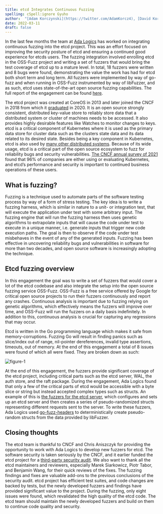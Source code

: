 ```yaml
---
title: etcd Integrates Continuous Fuzzing
spelling: cSpell:ignore Gyuho
author:  "[Adam Korczynski](https://twitter.com/AdamKorcz4), [David Korczynski](https://twitter.com/Davkorcz), [Sahdev Zala](https://twitter.com/sp_zala)"
date: 2022-03-11
draft: false
---
```


In the last few months the team at [Ada Logics](https://adalogics.com) has worked on integrating continuous fuzzing into the etcd project. This was an effort focused on improving the security posture of etcd and ensuring a continued good experience for etcds users. The fuzzing integration involved enrolling etcd in the OSS-Fuzz project and writing a set of fuzzers that would bring the test coverage of etcd up to a mature level. In total, 18 fuzzers were written and 8 bugs were found, demonstrating the value the work has had for etcd both short term and long term. All fuzzers were implemented by way of go-fuzz and when running in OSS-Fuzz instrumented by way of libFuzzer, and as such, etcd uses state-of-the-art open source fuzzing capabilities. 
The full report of the engagement can be found [here](https://github.com/etcd-io/etcd/blob/main/security/FUZZING_AUDIT_2022.PDF). 

The etcd project was created at CoreOS in 2013 and later joined the CNCF in 2018 from which it [graduated](https://www.cncf.io/announcements/2020/11/24/cloud-native-computing-foundation-announces-etcd-graduation/) in 2020. It is an open source strongly consistent, distributed key-value store to reliably store data that a distributed system or cluster of machines needs to be accessed. It also provides highly desirable features like Watches to monitor changes to keys. etcd is a critical component of Kubernetes where it is used as the primary data store for cluster data such as the clusters state data and its data related to its desired state. Besides being a key component in Kubernetes, etcd is also used by [many other distributed systems](https://etcd.io/docs/v3.5/integrations/#projects-using-etcd). Because of its wide usage, etcd is a critical part of the open source ecosystem to fuzz for reliability bugs and security vulnerabilities. [The CNCF annual survey of 2021](https://www.cncf.io/reports/cncf-annual-survey-2021) found that 96% of companies are either using or evaluating Kubernetes, and etcd’s performance and security is important to continued business operations of these users. 

## What is fuzzing?

Fuzzing is a technique used to automate parts of the software testing process by way of a form of stress testing. The key idea is to write a fuzzing harness, which is similar in nature to a unit- or integration test, that will execute the application under test with some arbitrary input. The fuzzing engine that will run the fuzzing harness then uses genetic algorithms to extrapolate inputs that will cause the code under test to execute in a unique manner, i.e. generate inputs that trigger new code execution paths. The goal is then to observe if the code under test misbehaves in the event of any of the generated inputs. Fuzzing has been effective in uncovering reliability bugs and vulnerabilities in software for more than two decades, and open source software is increasingly adopting the technique. 

## Etcd fuzzing overview

In this engagement the goal was to write a set of fuzzers that would cover a lot of the etcd codebase and also integrate the setup into the open source fuzzing service OSS-Fuzz. OSS-Fuzz is a free service offered by Google for critical open source projects to run their fuzzers continuously and report any crashes. Continuous analysis is important due to fuzzing relying on genetic algorithms, which effectively means the fuzzers will improve over time, and OSS-Fuzz will run the fuzzers on a daily basis indefinitely. In addition to this, continuous analysis is crucial for capturing any regressions that may occur.

Etcd is written in the Go programming language which makes it safe from memory-corruptions. Fuzzing Go will result in finding panics such as slice/index out of range, nil-pointer dereferences, invalid type assertions, timeouts, out of memory. At the end of this engagement a total of 8 issues were found of which all were fixed. They are broken down as such:

![figure-1](../etcd-integrates-continuous-fuzzing/etcd-fuzzing-found-bugs.png "The fuzzing engagement found 2 nil-pointer dereference, 2 slice/index out of range, 2 panics from invalid utf-8 strings, and 2 type confusions.")

At the end of this engagement, the fuzzers provide significant coverage of the etcd project, including critical parts such as the etcd server, WAL, the auth store, and the raft package.
During the engagement, Ada Logics found that only a few of the critical parts of etcd would be accessible with a byte slice or string but instead accepted complex types such as structs. An example of this is [the fuzzers for the etcd server](https://github.com/cncf/cncf-fuzzing/blob/main/projects/etcd/etcdserver_fuzzer.go), which configures and sets up an etcd server and then creates a series of pseudo-randomized structs representing different requests sent to the server. To write these fuzzers, Ada Logics used [go-fuzz-headers](https://github.com/AdaLogics/go-fuzz-headers) to deterministically create pseudo-random structs from the data provided by libFuzzer.

## Closing thoughts

The etcd team is thankful to CNCF and Chris Aniszczyk for providing the opportunity to work with Ada Logics to develop new fuzzers for etcd. The software security is taken seriously by the CNCF, and it earlier funded the etcd project for a [third-party security audit](https://www.cncf.io/blog/2020/08/05/etcd-security-audit/). We also want to thank all the etcd maintainers and reviewers, especially Marek Siarkowicz, Piotr Tabor, and Benjamin Wang, for their quick reviews of the fixes. The fuzzing findings and fixes are valuable add-ons to the previous conclusions of the security audit. etcd project has efficient test suites, and code changes are backed by tests, but the newly developed fuzzers and findings have provided significant value to the project. During the fuzzing, only eight issues were found, which revalidated the high quality of the etcd code. The etcd team should maintain the newly developed fuzzers and build on them to continue code quality and security.
